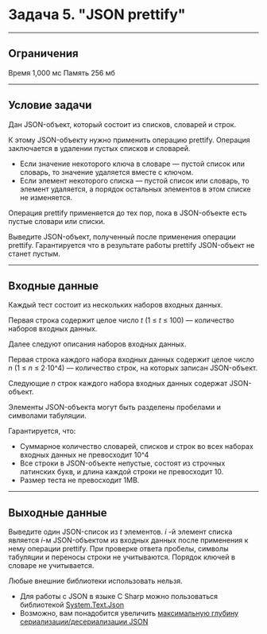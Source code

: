 # Задача 5. "JSON prettify"

---

## Ограничения
Время 1,000 мс
Память 256 мб

---

## Условие задачи
Дан JSON-объект, который состоит из списков, словарей и строк.

К этому JSON-объекту нужно применить операцию prettify. Операция заключается в удалении пустых списков и словарей.
- Если значение некоторого ключа в словаре — пустой список или словарь, то значение удаляется вместе с ключом. 
- Если элемент некоторого списка — пустой список или словарь, то элемент удаляется, а порядок остальных элементов в этом списке не изменяется. 

Операция prettify применяется до тех пор, пока в JSON-объекте есть пустые словари или списки.

Выведите JSON-объект, полученный после применения операции prettify. Гарантируется что в результате работы prettify JSON-объект не станет пустым.

---

## Входные данные
Каждый тест состоит из нескольких наборов входных данных.

Первая строка содержит целое число *t* (1 ≤ *t* ≤ 100) — количество наборов входных данных.

Далее следуют описания наборов входных данных.

Первая строка каждого набора входных данных содержит целое число *n* (1 ≤ *n* ≤ 2⋅10^4) — количество строк, на которых записан JSON-объект.

Следующие *n* строк каждого набора входных данных содержат JSON-объект.

Элементы JSON-объекта могут быть разделены пробелами и символами табуляции.

Гарантируется, что:
- Суммарное количество словарей, списков и строк во всех наборах входных данных не превосходит 10^4
- Все строки в JSON-объекте непустые, состоят из строчных латинских букв, и длина каждой строки не превосходит 10.
- Размер теста не превосходит 1MB.

---

## Выходные данные

Выведите один JSON-список из *t* элементов.  *i* -й элемент списка является *i*-м JSON-объектом из входных данных после применения к нему операции prettify. При проверке ответа пробелы, символы табуляции и переносы строки не учитываются. Порядок ключей в словаре не учитывается.

Любые внешние библиотеки использовать нельзя.
- Для работы с JSON в языке C Sharp можно пользоваться библиотекой [System.Text.Json]( 
https://learn.microsoft.com/en-us/dotnet/api/system.text.json?view=net-7.0)
- Возможно, вам понадобится увеличить [максимальную глубину сериализации/десериализации JSON](https://learn.microsoft.com/en-us/dotnet/api/system.text.json.jsonserializeroptions.maxdepth?view=net-7.0)